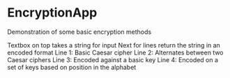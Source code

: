 # EncryptionApp
Demonstration of some basic encryption methods

Textbox on top takes a string for input
Next for lines return the string in an encoded format
Line 1: Basic Caesar cipher
Line 2: Alternates between two Caesar ciphers
Line 3: Encoded against a basic key
Line 4: Encoded on a set of keys based on position in the alphabet
